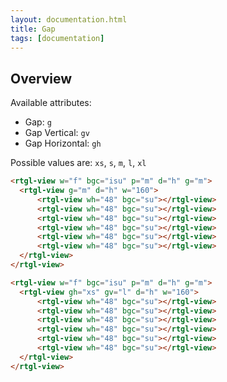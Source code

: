 ```yaml
---
layout: documentation.html
title: Gap
tags: [documentation]
---
```


## Overview

Available attributes:

* Gap: `g`
* Gap Vertical: `gv`
* Gap Horizontal: `gh`

Possible values are: `xs`, `s`, `m`, `l`, `xl`


```html
<rtgl-view w="f" bgc="isu" p="m" d="h" g="m">
  <rtgl-view g="m" d="h" w="160">
      <rtgl-view wh="48" bgc="su"></rtgl-view>
      <rtgl-view wh="48" bgc="su"></rtgl-view>
      <rtgl-view wh="48" bgc="su"></rtgl-view>
      <rtgl-view wh="48" bgc="su"></rtgl-view>
      <rtgl-view wh="48" bgc="su"></rtgl-view>
      <rtgl-view wh="48" bgc="su"></rtgl-view>
  </rtgl-view>
</rtgl-view>
```


```html
<rtgl-view w="f" bgc="isu" p="m" d="h" g="m">
  <rtgl-view gh="xs" gv="l" d="h" w="160">
      <rtgl-view wh="48" bgc="su"></rtgl-view>
      <rtgl-view wh="48" bgc="su"></rtgl-view>
      <rtgl-view wh="48" bgc="su"></rtgl-view>
      <rtgl-view wh="48" bgc="su"></rtgl-view>
      <rtgl-view wh="48" bgc="su"></rtgl-view>
      <rtgl-view wh="48" bgc="su"></rtgl-view>
  </rtgl-view>
</rtgl-view>
```
